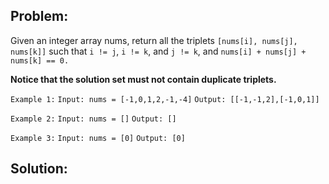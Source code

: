## Problem:

Given an integer array nums, return all the triplets `[nums[i], nums[j], nums[k]]` such that `i != j`, `i != k`, and `j != k`, and `nums[i] + nums[j] + nums[k] == 0.`

**Notice that the solution set must not contain duplicate triplets.**

`Example 1:`
`Input: nums = [-1,0,1,2,-1,-4]`
`Output: [[-1,-1,2],[-1,0,1]]`

`Example 2:`
`Input: nums = []`
`Output: []`

`Example 3:`
`Input: nums = [0]`
`Output: [0]`

## Solution:
